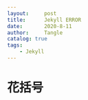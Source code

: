 ```yaml
---
layout:     post
title:      Jekyll ERROR
date:       2020-8-11
author:     Tangle
catalog: true
tags:
    - Jekyll
---
```


# 花括号
